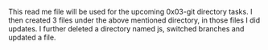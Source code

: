 This read me file will be used for the upcoming 0x03-git directory tasks.
I then created 3 files under the above mentioned directory, in those files I did updates.
I further deleted a directory named js, switched branches and updated a file.
